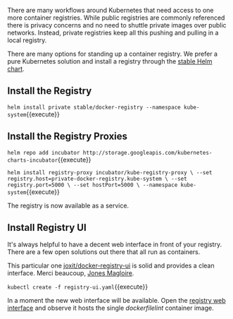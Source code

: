 There are many workflows around Kubernetes that need access to one more container registries. While public registries are commonly referenced there is privacy concerns and no need to shuttle private images over public networks. Instead, private registries keep all this pushing and pulling in a local registry.

There are many options for standing up a container registry. We prefer a pure Kubernetes solution and install a registry through the [stable Helm chart](https://github.com/helm/charts/tree/master/stable/docker-registry#docker-registry-helm-chart).

## Install the Registry

`helm install private stable/docker-registry --namespace kube-system`{{execute}}

## Install the Registry Proxies

`helm repo add incubator http://storage.googleapis.com/kubernetes-charts-incubator`{{execute}}

`helm install registry-proxy incubator/kube-registry-proxy \
--set registry.host=private-docker-registry.kube-system \
--set registry.port=5000 \
--set hostPort=5000 \
--namespace kube-system`{{execute}}

The registry is now available as a service.

## Install Registry UI

It's always helpful to have a decent web interface in front of your registry. There are a few open solutions out there that all run as containers.

This particular one [joxit/docker-registry-ui](https://github.com/Joxit/docker-registry-ui) is solid and provides a clean interface. Merci beaucoup, [Jones Magloire](https://joxit.dev/).

`kubectl create -f registry-ui.yaml`{{execute}}

In a moment the new web interface will be available. Open the [registry web interface](
https://[[HOST_SUBDOMAIN]]-31000-[[KATACODA_HOST]].environments.katacoda.com/) and observe it hosts the single _dockerfilelint_ container image.
